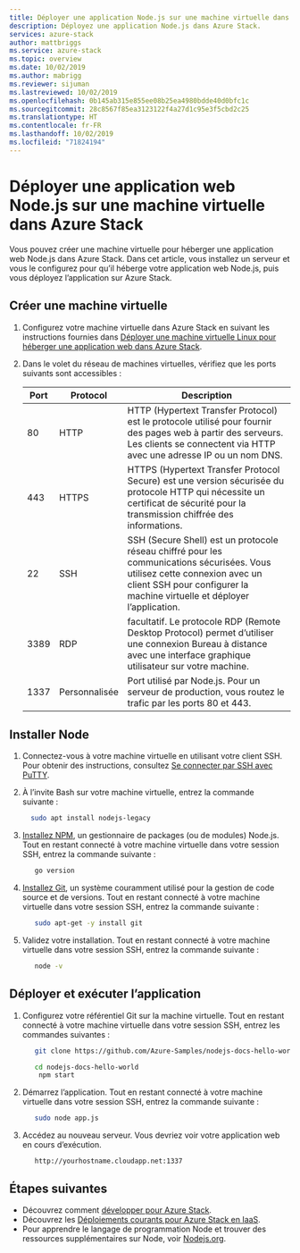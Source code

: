 ```yaml
---
title: Déployer une application Node.js sur une machine virtuelle dans Azure Stack | Microsoft Docs
description: Déployez une application Node.js dans Azure Stack.
services: azure-stack
author: mattbriggs
ms.service: azure-stack
ms.topic: overview
ms.date: 10/02/2019
ms.author: mabrigg
ms.reviewer: sijuman
ms.lastreviewed: 10/02/2019
ms.openlocfilehash: 0b145ab315e855ee08b25ea4980bdde40d0bfc1c
ms.sourcegitcommit: 28c8567f85ea3123122f4a27d1c95e3f5cbd2c25
ms.translationtype: HT
ms.contentlocale: fr-FR
ms.lasthandoff: 10/02/2019
ms.locfileid: "71824194"
---
```

# <a name="deploy-a-nodejs-web-app-to-a-vm-in-azure-stack"></a>Déployer une application web Node.js sur une machine virtuelle dans Azure Stack

Vous pouvez créer une machine virtuelle pour héberger une application web Node.js dans Azure Stack. Dans cet article, vous installez un serveur et vous le configurez pour qu’il héberge votre application web Node.js, puis vous déployez l’application sur Azure Stack.

## <a name="create-a-vm"></a>Créer une machine virtuelle

1. Configurez votre machine virtuelle dans Azure Stack en suivant les instructions fournies dans [Déployer une machine virtuelle Linux pour héberger une application web dans Azure Stack](azure-stack-dev-start-howto-deploy-linux.md).

2. Dans le volet du réseau de machines virtuelles, vérifiez que les ports suivants sont accessibles :

    | Port | Protocol | Description |
    | --- | --- | --- |
    | 80 | HTTP | HTTP (Hypertext Transfer Protocol) est le protocole utilisé pour fournir des pages web à partir des serveurs. Les clients se connectent via HTTP avec une adresse IP ou un nom DNS. |
    | 443 | HTTPS | HTTPS (Hypertext Transfer Protocol Secure) est une version sécurisée du protocole HTTP qui nécessite un certificat de sécurité pour la transmission chiffrée des informations. |
    | 22 | SSH | SSH (Secure Shell) est un protocole réseau chiffré pour les communications sécurisées. Vous utilisez cette connexion avec un client SSH pour configurer la machine virtuelle et déployer l’application. |
    | 3389 | RDP | facultatif. Le protocole RDP (Remote Desktop Protocol) permet d’utiliser une connexion Bureau à distance avec une interface graphique utilisateur sur votre machine.   |
    | 1337 | Personnalisée | Port utilisé par Node.js. Pour un serveur de production, vous routez le trafic par les ports 80 et 443. |

## <a name="install-node"></a>Installer Node

1. Connectez-vous à votre machine virtuelle en utilisant votre client SSH. Pour obtenir des instructions, consultez [Se connecter par SSH avec PuTTY](azure-stack-dev-start-howto-ssh-public-key.md#connect-with-ssh-by-using-putty).

1. À l’invite Bash sur votre machine virtuelle, entrez la commande suivante :

    ```bash  
      sudo apt install nodejs-legacy
    ```

2. [Installez NPM](https://www.npmjs.com/), un gestionnaire de packages (ou de modules) Node.js. Tout en restant connecté à votre machine virtuelle dans votre session SSH, entrez la commande suivante :

    ```bash  
       go version
    ```

3. [Installez Git](https://git-scm.com), un système couramment utilisé pour la gestion de code source et de versions. Tout en restant connecté à votre machine virtuelle dans votre session SSH, entrez la commande suivante :

    ```bash  
       sudo apt-get -y install git
    ```

3. Validez votre installation. Tout en restant connecté à votre machine virtuelle dans votre session SSH, entrez la commande suivante :

    ```bash  
       node -v
    ```

## <a name="deploy-and-run-the-app"></a>Déployer et exécuter l’application

1. Configurez votre référentiel Git sur la machine virtuelle. Tout en restant connecté à votre machine virtuelle dans votre session SSH, entrez les commandes suivantes :

    ```bash  
       git clone https://github.com/Azure-Samples/nodejs-docs-hello-world.git
    
       cd nodejs-docs-hello-world
        npm start
    ```

2. Démarrez l’application. Tout en restant connecté à votre machine virtuelle dans votre session SSH, entrez la commande suivante :

    ```bash  
       sudo node app.js
    ```

3. Accédez au nouveau serveur. Vous devriez voir votre application web en cours d’exécution.

    ```HTTP  
       http://yourhostname.cloudapp.net:1337
    ```

## <a name="next-steps"></a>Étapes suivantes

- Découvrez comment [développer pour Azure Stack](azure-stack-dev-start.md).
- Découvrez les [Déploiements courants pour Azure Stack en IaaS](azure-stack-dev-start-deploy-app.md).
- Pour apprendre le langage de programmation Node et trouver des ressources supplémentaires sur Node, voir [Nodejs.org](https://nodejs.org).
